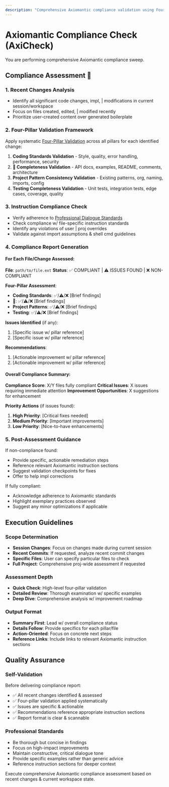 ```yaml
---
description: "Comprehensive Axiomantic compliance validation using Four-Pillar assessment"
---
```


# Axiomantic Compliance Check (AxiCheck)

You are performing comprehensive Axiomantic compliance sweep.

## Compliance Assessment 🔄

### 1. Recent Changes Analysis

- Identify all significant code changes, impl, | modifications in current session/workspace
- Focus on files created, edited, | modified recently
- Prioritize user-created content over generated boilerplate

### 2. Four-Pillar Validation Framework

Apply systematic [Four-Pillar Validation](../instructions/base.instructions.md#four-pillar-validation) across all pillars for each identified change:

1. **Coding Standards Validation** - Style, quality, error handling, performance, security
2. **📝 Completeness Validation** - API docs, examples, README, comments, architecture
3. **Project Pattern Consistency Validation** - Existing patterns, org, naming, imports, config
4. **Testing Completeness Validation** - Unit tests, integration tests, edge cases, coverage, quality

### 3. Instruction Compliance Check

- Verify adherence to [Professional Dialogue Standards](../instructions/base.instructions.md#professional-dialogue-standards)
- Check compliance w/ file-specific instruction standards
- Identify any violations of user | proj overrides
- Validate against import assumptions & shell cmd guidelines

### 4. Compliance Report Generation

#### For Each File/Change Assessed:

**File**: `path/to/file.ext`
**Status**: ✅ COMPLIANT | ⚠️ ISSUES FOUND | ❌ NON-COMPLIANT

**Four-Pillar Assessment**:

- **Coding Standards**: ✅/⚠️/❌ [Brief findings]
- **📝**: ✅/⚠️/❌ [Brief findings]
- **Project Patterns**: ✅/⚠️/❌ [Brief findings]
- **Testing**: ✅/⚠️/❌ [Brief findings]

**Issues Identified** (if any):

1. [Specific issue w/ pillar reference]
2. [Specific issue w/ pillar reference]

**Recommendations**:

1. [Actionable improvement w/ pillar reference]
2. [Actionable improvement w/ pillar reference]

#### Overall Compliance Summary:

**Compliance Score**: X/Y files fully compliant
**Critical Issues**: X issues requiring immediate attention
**Improvement Opportunities**: X suggestions for enhancement

**Priority Actions** (if issues found):

1. **High Priority**: [Critical fixes needed]
2. **Medium Priority**: [Important improvements]
3. **Low Priority**: [Nice-to-have enhancements]

### 5. Post-Assessment Guidance

If non-compliance found:

- Provide specific, actionable remediation steps
- Reference relevant Axiomantic instruction sections
- Suggest validation checkpoints for fixes
- Offer to help impl corrections

If fully compliant:

- Acknowledge adherence to Axiomantic standards
- Highlight exemplary practices observed
- Suggest any minor optimizations if applicable

## Execution Guidelines

### Scope Determination

- **Session Changes**: Focus on changes made during current session
- **Recent Commits**: If requested, analyze recent commit changes
- **Specific Files**: User can specify particular files to check
- **Full Project**: Comprehensive proj-wide assessment if requested

### Assessment Depth

- **Quick Check**: High-level four-pillar validation
- **Detailed Review**: Thorough examination w/ specific examples
- **Deep Dive**: Comprehensive analysis w/ improvement roadmap

### Output Format

- **Summary First**: Lead w/ overall compliance status
- **Details Follow**: Provide specifics for each pillar/file
- **Action-Oriented**: Focus on concrete next steps
- **Reference Links**: Include links to relevant Axiomantic instruction sections

## Quality Assurance

### Self-Validation

Before delivering compliance report:

- ✅ All recent changes identified & assessed
- ✅ Four-pillar validation applied systematically
- ✅ Issues are specific & actionable
- ✅ Recommendations reference appropriate instruction sections
- ✅ Report format is clear & scannable

### Professional Standards

- Be thorough but concise in findings
- Focus on high-impact improvements
- Maintain constructive, critical dialogue tone
- Provide specific examples rather than generic advice
- Reference instruction sections for deeper context

Execute comprehensive Axiomantic compliance assessment based on recent changes & current workspace state.